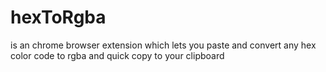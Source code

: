 # hexToRgba
is an chrome browser extension which lets you paste and convert any hex color code to rgba and quick copy to your clipboard

